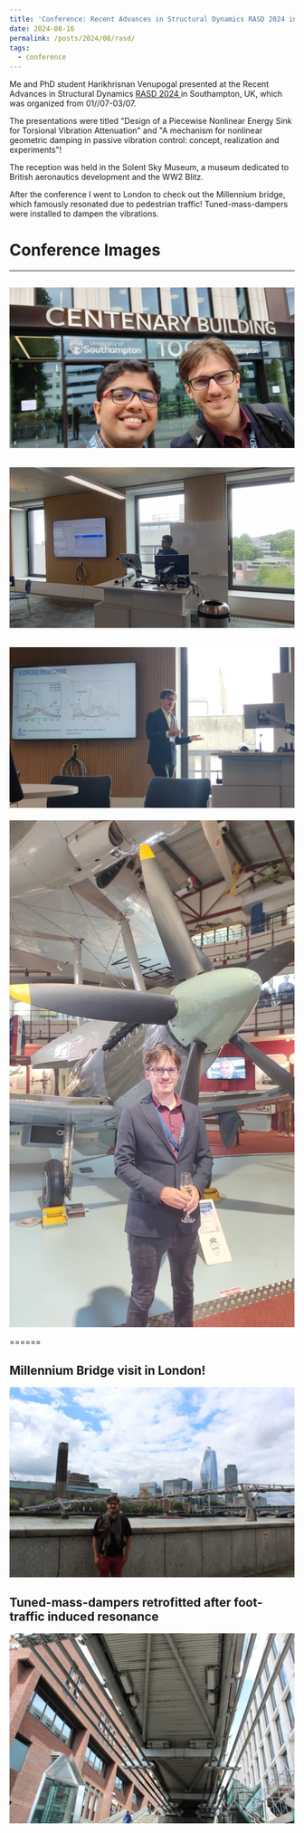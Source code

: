 ```yaml
---
title: 'Conference: Recent Advances in Structural Dynamics RASD 2024 in Southampton'
date: 2024-08-16
permalink: /posts/2024/08/rasd/
tags:
  - conference
---
```


Me and PhD student Harikhrisnan Venupogal presented at the Recent Advances in Structural Dynamics [ RASD 2024 ](https://www.southampton.ac.uk/rasd/index.pages) in Southampton, UK, which was organized from 01//07-03/07.

The presentations were titled "Design of a Piecewise Nonlinear Energy Sink for Torsional Vibration Attenuation" and "A mechanism for nonlinear geometric damping in passive vibration control: concept, realization and experiments"!

The reception was held in the Solent Sky Museum, a museum dedicated to British aeronautics development and the WW2 Blitz.

After the conference I went to London to check out the Millennium bridge, which famously resonated due to pedestrian traffic! Tuned-mass-dampers were installed to dampen the vibrations.

Conference Images
======
------
![image info](/images/me_hari_hall.jpg)
------
![image info](/images/hari_RASD.jpg)
------
![image info](/images/kevin_RASD.jpg)
------
![image info](/images/kevin_spitfire.jpg)

======

Millennium Bridge visit in London!
------
![image info](/images/mil_bridge.jpg)

Tuned-mass-dampers retrofitted after foot-traffic induced resonance
------
![image info](/images/mil_bridge_2.jpg)